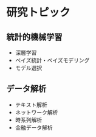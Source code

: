 # 研究トピック

## 統計的機械学習
- 深層学習
- ベイズ統計・ベイズモデリング
- モデル選択

## データ解析
- テキスト解析
- ネットワーク解析
- 時系列解析
- 金融データ解析

